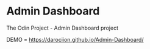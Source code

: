 # Admin Dashboard
The Odin Project - Admin Dashboard project

DEMO = https://darociion.github.io/Admin-Dashboard/
